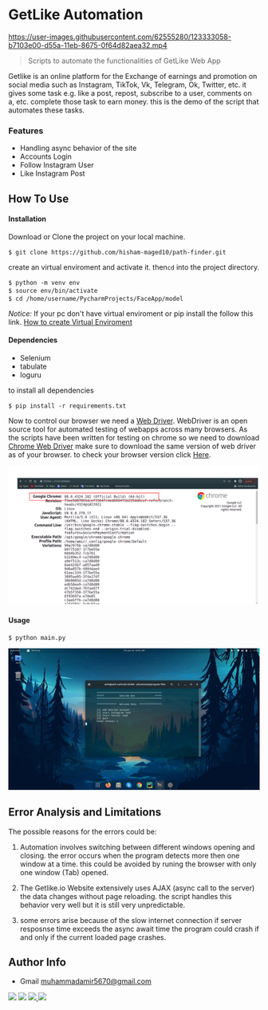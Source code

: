 # GetLike Automation 

https://user-images.githubusercontent.com/62555280/123333058-b7103e00-d55a-11eb-8675-0f64d82aea32.mp4

> Scripts to automate the functionalities of GetLike Web App 

Getlike is an online platform for the Exchange of earnings and promotion on social media such as Instagram, TikTok, Vk, Telegram, Ok, Twitter, etc. it gives some task e.g. like a post, repost, subscribe to a user, comments on a, etc. complete those task to earn money. this is the demo of the script that automates these tasks.

### Features
- Handling async behavior of the site
- Accounts Login 
- Follow Instagram User
- Like Instagram Post

## How To Use

#### Installation
Download or Clone the project on your local machine.
```
$ git clone https://github.com/hisham-maged10/path-finder.git
```
create an virtual enviroment and activate it. then`cd` into the project directory.
```
$ python -m venv env
$ source env/bin/activate
$ cd /home/username/PycharmProjects/FaceApp/model
```

*Notice:* If your pc don't have virtual enviroment or pip install the follow this link. [How to create Virtual Enviroment](https://packaging.python.org/guides/installing-using-pip-and-virtual-environments/ "How to create Virtual Enviroment")

#### Dependencies
- Selenium
- tabulate
- loguru

to install all dependencies

```
$ pip install -r requirements.txt
```

Now to control our browser we need a [Web Driver](https://www.google.com/search?q=what+is+chrome+webdriver&sxsrf=ALeKk00-Qds9WR-roLkT7WFzjx-hbzZ65g%3A1624567090776&ei=Mu3UYODoLs6jkwWf4bDgAQ&oq=what+is+chrome+webdriver&gs_lcp=Cgdnd3Mtd2l6EAMYADICCAAyBggAEAgQHjIGCAAQCBAeOgcIIxCwAxAnOgcIABBHELADOgcIABCwAxBDSgQIQRgAUOYwWM02YINBaABwAXgAgAGEA4gBxROSAQUyLTkuMZgBAKABAaoBB2d3cy13aXrIAQrAAQE&sclient=gws-wiz). WebDriver is an open source tool for automated testing of webapps across many browsers. As the scripts have been written for testing on chrome so we need to download [Chrome Web Driver](https://chromedriver.chromium.org/downloads) make sure to download the same version of web driver as of your browser. to check your browser version click [Here](chrome://version).

![version](version.png)


#### Usage

```
$ python main.py
```

![Demo Image](demo.png)


## Error Analysis and Limitations
The possible reasons for the errors could be:

1. Automation involves switching between different windows opening and closing. the error occurs when the program detects more then one window at a time. this could be avoided by runing the browser with only one window (Tab) opened.
    
2. The Getlike.io Website extensively uses AJAX (async call to the server) the data changes without page reloading. the script handles this behavior very well but it is still very unpredictable.
3. some errors arise because of the slow internet connection if server resposnse time exceeds the async await time the program could crash if and only if the current loaded page crashes. 

## Author Info
- Gmail [muhammadamir5670@gmail.com]()
<p align="left">
<a href = "https://www.linkedin.com/in/muhammad-amir-9826b71b5/"><img src="https://img.icons8.com/fluent/40/000000/linkedin.png"/></a>
<a href = "https://twitter.com/Daniyal60990408/"><img src="https://img.icons8.com/fluent/40/000000/twitter.png"/></a>
<a href="https://www.facebook.com/daniyal.abbasi.1610/">
<img src="https://img.icons8.com/fluent/40/000000/facebook-new.png">
</a>
<a href = "https://www.instagram.com/the_infamous_abbasi/"><img src="https://img.icons8.com/fluent/40/000000/instagram-new.png"/></a>
</p>

